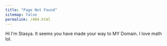 ```yaml
---
title: "Page Not Found"
sitemap: false
permalink: /404.html
---
```


Hi I'm Stasya. It seems you have made your way to MY Domain. I love math lol.
